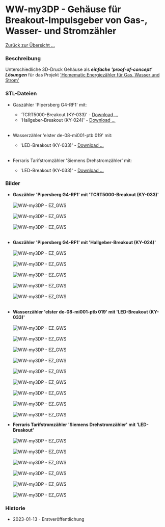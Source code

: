 # WW-my3DP - Gehäuse für Breakout-Impulsgeber von Gas-, Wasser- und Stromzähler

[Zurück zur Übersicht ...](../README.md)

### Beschreibung
Unterschiedliche 3D-Druck Gehäuse als <b>_einfache 'proof-of-concept' Lösungen_</b> für das Projekt ['Homematic Energiezähler für Gas, Wasser und Strom'](https://github.com/wolwin/WW-mySHP/blob/master/SHP_EZ_GWS/README.md)

### STL-Dateien
- Gaszähler 'Pipersberg G4-RF1' mit:
  - 'TCRT5000-Breakout (KY-033)' - [Download ...](./bin/EZ-Gas_G4-RF1_TRCT5000_20230107.zip)
  -  'Hallgeber-Breakout (KY-024)' - [Download ...](./bin/EZ-Gas_G4-RF1_Hallgeber_20230107.zip)
  </br></br>

- Wasserzähler 'elster de-08-mi001-ptb 019' mit:
  - 'LED-Breakout (KY-033)' - [Download ...](./bin/EZ-Wasser_LED_20230107.zip)
  </br></br>

- Ferraris Tarifstromzähler 'Siemens Drehstromzähler' mit:
  - 'LED-Breakout (KY-033)' - [Download ...](./bin/EZ-Strom_LED_20230107.zip)

### Bilder
- <b>Gaszähler 'Pipersberg G4-RF1' mit 'TCRT5000-Breakout (KY-033)'</b>
  <br><br>
  ![WW-my3DP - EZ_GWS](./img/3DP_EZ-Gas_G4-RF1_TCRT_01.jpg "'TCRT5000 Breakout'")
  <br><br>
  ![WW-my3DP - EZ_GWS](./img/3DP_EZ-Gas_G4-RF1_TCRT_02.jpg "'TCRT5000 Breakout'")
  <br><br>
  ![WW-my3DP - EZ_GWS](./img/3DP_EZ-Gas_G4-RF1_TCRT_03.jpg "'TCRT5000 Breakout'")
  <br><br>

- <b>Gaszähler 'Pipersberg G4-RF1' mit 'Hallgeber-Breakout (KY-024)'</b>
  <br><br>
  ![WW-my3DP - EZ_GWS](./img/3DP_EZ-Gas_G4-RF1_Hall_01.jpg "'Hallgeber Breakout'")
  <br><br>
  ![WW-my3DP - EZ_GWS](./img/3DP_EZ-Gas_G4-RF1_Hall_02.jpg "'Hallgeber Breakout'")
  <br><br>
  ![WW-my3DP - EZ_GWS](./img/3DP_EZ-Gas_G4-RF1_Hall_03.jpg "'Hallgeber Breakout'")
  <br><br>
  ![WW-my3DP - EZ_GWS](./img/3DP_EZ-Gas_G4-RF1_Hall_04.jpg "'Hallgeber Breakout'")
  <br><br>
  ![WW-my3DP - EZ_GWS](./img/3DP_EZ-Gas_G4-RF1_Hall_05.jpg "'Hallgeber Breakout'")
  <br><br>

- <b>Wasserzähler 'elster de-08-mi001-ptb 019' mit 'LED-Breakout (KY-033)'</b>
  <br><br>
  ![WW-my3DP - EZ_GWS](./img/3DP_EZ-Wasser_LED_01.jpg "'LED Breakout (KY-033)'")
  <br><br>
  ![WW-my3DP - EZ_GWS](./img/3DP_EZ-Wasser_LED_02.jpg "'LED Breakout (KY-033)'")
  <br><br>
  ![WW-my3DP - EZ_GWS](./img/3DP_EZ-Wasser_LED_03.jpg "'LED Breakout (KY-033)'")
  <br><br>
  ![WW-my3DP - EZ_GWS](./img/3DP_EZ-Wasser_LED_04.jpg "'LED Breakout (KY-033)'")
  <br><br>
  ![WW-my3DP - EZ_GWS](./img/3DP_EZ-Wasser_LED_05.jpg "'LED Breakout (KY-033)'")
  <br><br>
  ![WW-my3DP - EZ_GWS](./img/3DP_EZ-Wasser_LED_06.jpg "'LED Breakout (KY-033)'")
  <br><br>
  ![WW-my3DP - EZ_GWS](./img/3DP_EZ-Wasser_LED_07.jpg "'LED Breakout (KY-033)'")
  <br><br>
  ![WW-my3DP - EZ_GWS](./img/3DP_EZ-Wasser_LED_08.jpg "'LED Breakout (KY-033)'")
  <br><br>
  ![WW-my3DP - EZ_GWS](./img/3DP_EZ-Wasser_LED_09.jpg "'LED Breakout (KY-033)'")

- <b>Ferraris Tarifstromzähler 'Siemens Drehstromzähler' mit 'LED-Breakout'</b>
  <br><br>
  ![WW-my3DP - EZ_GWS](./img/3DP_EZ-Strom_LED_01.jpg "'LED Breakout (KY-033)'")
  <br><br>
  ![WW-my3DP - EZ_GWS](./img/3DP_EZ-Strom_LED_02.jpg "'LED Breakout (KY-033)'")
  <br><br>
  ![WW-my3DP - EZ_GWS](./img/3DP_EZ-Strom_LED_03.jpg "'LED Breakout (KY-033)'")
  <br><br>
  ![WW-my3DP - EZ_GWS](./img/3DP_EZ-Strom_LED_04.jpg "'LED Breakout (KY-033)'")
  <br><br>
  ![WW-my3DP - EZ_GWS](./img/3DP_EZ-Strom_LED_05.jpg "'LED Breakout (KY-033)'")
  <br><br>
  ![WW-my3DP - EZ_GWS](./img/3DP_EZ-Strom_LED_06.jpg "'LED Breakout (KY-033)'")

### Historie
- 2023-01-13 - Erstveröffentlichung

